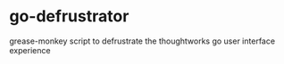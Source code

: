 go-defrustrator
===============

grease-monkey script to defrustrate the thoughtworks go user interface experience